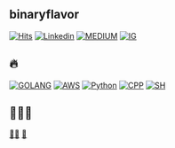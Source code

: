 ## binaryflavor

[![Hits](https://hits.seeyoufarm.com/api/count/incr/badge.svg?url=https%3A%2F%2Fgithub.com%2Fbyunjuneseok&count_bg=%2379C83D&title_bg=%23555555&icon=&icon_color=%23E7E7E7&title=hits&edge_flat=true&style=flat-square)](https://hits.seeyoufarm.com)
[![Linkedin](https://img.shields.io/badge/-LinkedIn-blue?style=flat-square&logo=Linkedin&logoColor=white&link=https://www.linkedin.com/in/byunjuneseok/)](https://www.linkedin.com/in/byunjuneseok/)
[![MEDIUM](http://img.shields.io/badge/-Medium-12100E?style=flat-square&logo=medium&link=https://binaryflavor.com)](https://binaryflavor.com)
[![IG](https://img.shields.io/badge/Instagram-E4405F?style=flat-square&logo=instagram&logoColor=white)](https://instagram.com/binaryflavor)

## 🔥
  <div align=left>
  
  [![GOLANG](https://img.shields.io/badge/Go-00ADD8?style=flat-square&logo=Go&logoColor=white)]()
  [![AWS](https://img.shields.io/badge/Aws-0095D5?style=flat-square&logo=Aws&logoColor=white)]()
  [![Python](https://img.shields.io/badge/Python-3776AB?style=flat-square&logo=python&logoColor=white)]()
  [![CPP](https://img.shields.io/badge/C%2B%2B-00599C?style=flat-square&logo=c%2B%2B&logoColor=white)]()
  [![SH](https://img.shields.io/badge/Shell_Script-121011?style=flat-square&logo=gnu-bash&logoColor=white)]()
  
  </div>

## 👨‍👩‍👧

[🧑‍💻](https://binaryflavor.com)
[🎹](https://jewonlee.com)
